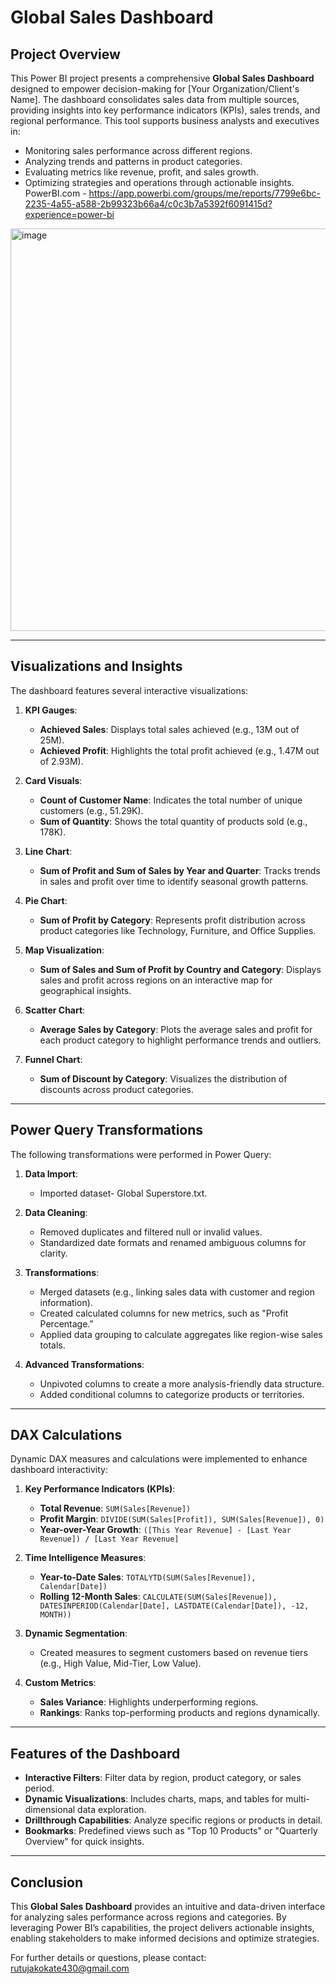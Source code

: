 # Global Sales Dashboard

## Project Overview

This Power BI project presents a comprehensive **Global Sales Dashboard** designed to empower decision-making for [Your Organization/Client's Name]. The dashboard consolidates sales data from multiple sources, providing insights into key performance indicators (KPIs), sales trends, and regional performance. This tool supports business analysts and executives in:

- Monitoring sales performance across different regions.  
- Analyzing trends and patterns in product categories.  
- Evaluating metrics like revenue, profit, and sales growth.  
- Optimizing strategies and operations through actionable insights.
PowerBI.com - https://app.powerbi.com/groups/me/reports/7799e6bc-2235-4a55-a588-2b99323b66a4/c0c3b7a5392f6091415d?experience=power-bi

<img width="644" alt="image" src="https://github.com/user-attachments/assets/dbec22d6-73f6-4860-815c-70ea78c1ff92" />

---

## Visualizations and Insights  

The dashboard features several interactive visualizations:  

1. **KPI Gauges**:  
   - **Achieved Sales**: Displays total sales achieved (e.g., 13M out of 25M).  
   - **Achieved Profit**: Highlights the total profit achieved (e.g., 1.47M out of 2.93M).  

2. **Card Visuals**:  
   - **Count of Customer Name**: Indicates the total number of unique customers (e.g., 51.29K).  
   - **Sum of Quantity**: Shows the total quantity of products sold (e.g., 178K).  

3. **Line Chart**:  
   - **Sum of Profit and Sum of Sales by Year and Quarter**: Tracks trends in sales and profit over time to identify seasonal growth patterns.  

4. **Pie Chart**:  
   - **Sum of Profit by Category**: Represents profit distribution across product categories like Technology, Furniture, and Office Supplies.  

5. **Map Visualization**:  
   - **Sum of Sales and Sum of Profit by Country and Category**: Displays sales and profit across regions on an interactive map for geographical insights.  

6. **Scatter Chart**:  
   - **Average Sales by Category**: Plots the average sales and profit for each product category to highlight performance trends and outliers.  

7. **Funnel Chart**:  
   - **Sum of Discount by Category**: Visualizes the distribution of discounts across product categories.

---

## Power Query Transformations  

The following transformations were performed in Power Query:  

1. **Data Import**:  
   - Imported dataset- Global Superstore.txt.  

2. **Data Cleaning**:  
   - Removed duplicates and filtered null or invalid values.  
   - Standardized date formats and renamed ambiguous columns for clarity.  

3. **Transformations**:  
   - Merged datasets (e.g., linking sales data with customer and region information).  
   - Created calculated columns for new metrics, such as "Profit Percentage."  
   - Applied data grouping to calculate aggregates like region-wise sales totals.  

4. **Advanced Transformations**:  
   - Unpivoted columns to create a more analysis-friendly data structure.  
   - Added conditional columns to categorize products or territories.

---

## DAX Calculations  

Dynamic DAX measures and calculations were implemented to enhance dashboard interactivity:  

1. **Key Performance Indicators (KPIs)**:  
   - **Total Revenue**: `SUM(Sales[Revenue])`  
   - **Profit Margin**: `DIVIDE(SUM(Sales[Profit]), SUM(Sales[Revenue]), 0)`  
   - **Year-over-Year Growth**: `([This Year Revenue] - [Last Year Revenue]) / [Last Year Revenue]`  

2. **Time Intelligence Measures**:  
   - **Year-to-Date Sales**: `TOTALYTD(SUM(Sales[Revenue]), Calendar[Date])`  
   - **Rolling 12-Month Sales**: `CALCULATE(SUM(Sales[Revenue]), DATESINPERIOD(Calendar[Date], LASTDATE(Calendar[Date]), -12, MONTH))`  

3. **Dynamic Segmentation**:  
   - Created measures to segment customers based on revenue tiers (e.g., High Value, Mid-Tier, Low Value).  

4. **Custom Metrics**:  
   - **Sales Variance**: Highlights underperforming regions.  
   - **Rankings**: Ranks top-performing products and regions dynamically.  

---

## Features of the Dashboard  

- **Interactive Filters**: Filter data by region, product category, or sales period.  
- **Dynamic Visualizations**: Includes charts, maps, and tables for multi-dimensional data exploration.  
- **Drillthrough Capabilities**: Analyze specific regions or products in detail.  
- **Bookmarks**: Predefined views such as "Top 10 Products" or "Quarterly Overview" for quick insights.  

---

## Conclusion  

This **Global Sales Dashboard** provides an intuitive and data-driven interface for analyzing sales performance across regions and categories. By leveraging Power BI’s capabilities, the project delivers actionable insights, enabling stakeholders to make informed decisions and optimize strategies.  

For further details or questions, please contact: rutujakokate430@gmail.com
